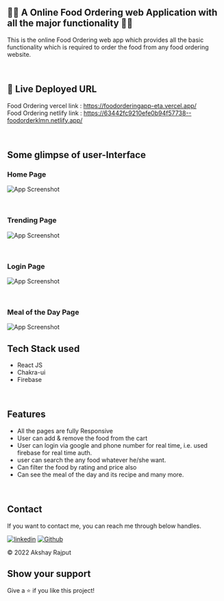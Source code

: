 
## 🧑‍🍳 A Online Food Ordering web Application with all the major functionality 🧑‍🍳

This is the online Food Ordering web app which provides all the basic functionality which is required to order the food from any food ordering website.

</br>

## 🔗 Live Deployed URL
Food Ordering vercel link : https://foodorderingapp-eta.vercel.app/ 
</br>
Food Ordering netlify link : https://63442fc9210efe0b94f57738--foodorderklmn.netlify.app/

</br>

## Some glimpse of user-Interface

### Home Page

![App Screenshot](https://i.ibb.co/9svbRHM/Screenshot-259.png)

</br>

### Trending Page

![App Screenshot](https://i.ibb.co/SVbgT92/Screenshot-260.png)

</br>

### Login Page

![App Screenshot](https://i.ibb.co/qmK3wvK/Screenshot-261.png)

</br>

### Meal of the Day Page

![App Screenshot](https://i.ibb.co/MD4KTmk/Screenshot-262.png)
</br>
## Tech Stack used

 - React JS
 - Chakra-ui
 - Firebase

 </br>

## Features

- All the pages are fully Responsive
- User can add & remove the food from the cart
- User can login via google and phone number for real time, i.e. used firebase for real time auth.
- user can search the any food whatever he/she want.
- Can filter the food by rating and price also
- Can see the meal of the day and its recipe and many more. 


</br>

##  Contact

If you want to contact me, you can reach me through below handles.

[![linkedin](https://img.shields.io/badge/Akshay_Rajput-0077B5?style=for-the-badge&logo=linkedin&logoColor=white)](https://www.linkedin.com/in/akshay-rajput-422794220/)
[![Github](https://img.shields.io/badge/Akshay_Rajput-20232A?style=for-the-badge&logo=Github&logoColor=white)](https://github.com/actuallyakshay)

© 2022 Akshay Rajput



## Show your support

Give a ⭐️ if you like this project!
